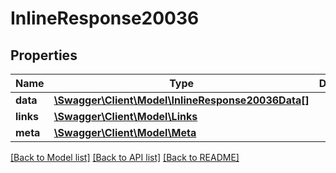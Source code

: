 # InlineResponse20036

## Properties
Name | Type | Description | Notes
------------ | ------------- | ------------- | -------------
**data** | [**\Swagger\Client\Model\InlineResponse20036Data[]**](InlineResponse20036Data.md) |  | [optional] 
**links** | [**\Swagger\Client\Model\Links**](Links.md) |  | [optional] 
**meta** | [**\Swagger\Client\Model\Meta**](Meta.md) |  | [optional] 

[[Back to Model list]](../../README.md#documentation-for-models) [[Back to API list]](../../README.md#documentation-for-api-endpoints) [[Back to README]](../../README.md)

